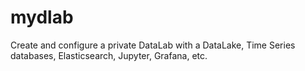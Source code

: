 # mydlab
Create and configure a private DataLab with a DataLake, Time Series databases, Elasticsearch, Jupyter, Grafana, etc.
